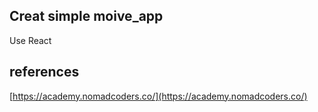 ## Creat simple moive_app

Use React 

## references

[https://academy.nomadcoders.co/](https://academy.nomadcoders.co/)
